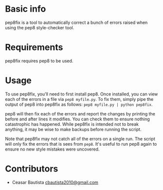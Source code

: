 Basic info
==========

pep8fix is a tool to automatically correct a bunch of errors raised when using the pep8 style-checker tool.

Requirements
============

pep8fix requires pep8 to be used.

Usage
=====

To use pep8fix, you'll need to first install pep8. Once installed, you can view each of the errors in a file via `pep8 myfile.py`. To fix them, simply pipe the output of pep8 into pep8fix as follows: `pep8 myfile.py | python pep8fix`.

pep8 will then fix each of the errors and report the changes by printing the before and after lines it modifies. You can check them to ensure nothing catastrophic has happened. While pep8fix is intended not to break anything, it may be wise to make backups before running the script.

Note that pep8fix may not catch all of the errors on a single run. The script will only fix the errors that is sees from `pep8`. It's useful to run pep8 again to ensure no new style mistakes were uncovered.

Contributors
============

* Ceasar Bautista cbautista2010@gmail.com
